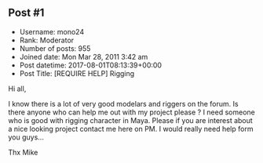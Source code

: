 ## Post #1
- Username: mono24
- Rank: Moderator
- Number of posts: 955
- Joined date: Mon Mar 28, 2011 3:42 am
- Post datetime: 2017-08-01T08:13:39+00:00
- Post Title: [REQUIRE HELP] Rigging

Hi all,

I know there is a lot of very good modelars and riggers on the forum. Is there anyone who can help me out with my project please ? I need someone who is good with rigging character in Maya. Please if you are interest about a nice looking project contact me here on PM. I would really need help form you guys...

Thx Mike
